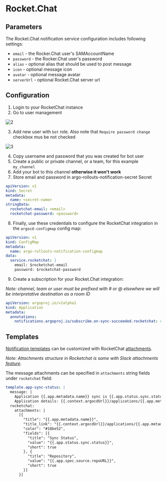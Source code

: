 # Rocket.Chat

## Parameters

The Rocket.Chat notification service configuration includes following settings:

* `email` - the Rocker.Chat user's SAMAccountName
* `password` - the Rocker.Chat user's password
* `alias` - optional alias that should be used to post message
* `icon` - optional message icon
* `avatar` - optional message avatar
* `serverUrl` - optional Rocket.Chat server url

## Configuration

1. Login to your RocketChat instance
2. Go to user management

![2](https://user-images.githubusercontent.com/15252187/115824993-7ccad900-a411-11eb-89de-6a0c4438ffdf.png)

3. Add new user with `bot` role. Also note that `Require password change` checkbox mus be not checked

![3](https://user-images.githubusercontent.com/15252187/115825174-b4d21c00-a411-11eb-8f20-cda48cea9fad.png)

4. Copy username and password that you was created for bot user
5. Create a public or private channel, or a team, for this example `my_channel`
6. Add your bot to this channel **otherwise it won't work**
7. Store email and password in argo-rollouts-notification-secret Secret
 
```yaml
apiVersion: v1
kind: Secret
metadata:
  name: <secret-name>
stringData:
  rocketchat-email: <email>
  rocketchat-password: <password>
```

8. Finally, use these credentials to configure the RocketChat integration in the `argocd-configmap` config map: 

```yaml
apiVersion: v1
kind: ConfigMap
metadata:
  name: argo-rollouts-notification-configmap
data:
  service.rocketchat: |
    email: $rocketchat-email
    password: $rocketchat-password
```

9. Create a subscription for your Rocket.Chat integration:

*Note: channel, team or user must be prefixed with # or @ elsewhere we will be interpretative destination as a room ID*

```yaml
apiVersion: argoproj.io/v1alpha1
kind: Application
metadata:
  annotations:
    notifications.argoproj.io/subscribe.on-sync-succeeded.rocketchat: #my_channel
```

## Templates

[Notification templates](../../features/notifications.md#templates) can be customized with RocketChat [attachments](https://developer.rocket.chat/api/rest-api/methods/chat/postmessage#attachments-detail).

*Note: Attachments structure in Rocketchat is same with Slack attachments [feature](https://api.slack.com/messaging/composing/layouts).*

<!-- TODO: @sergeyshevch Need to add screenshot with RocketChat attachments -->

The message attachments can be specified in `attachments` string fields under `rocketchat` field:

```yaml
template.app-sync-status: |
  message: |
    Application {{.app.metadata.name}} sync is {{.app.status.sync.status}}.
    Application details: {{.context.argocdUrl}}/applications/{{.app.metadata.name}}.
  rocketchat:
    attachments: |
      [{
        "title": "{{.app.metadata.name}}",
        "title_link": "{{.context.argocdUrl}}/applications/{{.app.metadata.name}}",
        "color": "#18be52",
        "fields": [{
          "title": "Sync Status",
          "value": "{{.app.status.sync.status}}",
          "short": true
        }, {
          "title": "Repository",
          "value": "{{.app.spec.source.repoURL}}",
          "short": true
        }]
      }]
```
